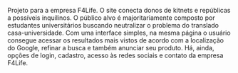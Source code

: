 Projeto para a empresa F4Life. O site conecta donos de kitnets e repúblicas a possíveis inquilinos. O público alvo é majoritariamente composto por estudantes universitários buscando neutralizar o problema do translado casa-universidade. Com uma interface simples, na mesma página o usuário consegue acessar os resultados mais vistos de acordo com a localização do Google, refinar a busca e também anunciar seu produto. Há, ainda, opções de login, cadastro, acesso às redes sociais e contato da empresa F4Life.
